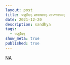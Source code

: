 ```yaml
---
layout: post
title: यजुर्वेदम्-प्राणायामम्-सायणभाष्यम्
date: 2021-12-20
description: sandhya
tags:
  - यजुर्वेदम्
show_meta: true
published: true
---
```



NA
